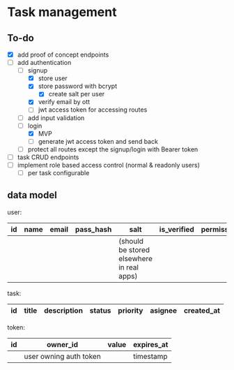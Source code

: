 # Task management

## To-do

- [x] add proof of concept endpoints
- [ ] add authentication
  - [ ] signup
    - [x] store user
    - [x] store password with bcrypt
      - [x] create salt per user
    - [x] verify email by ott
    - [ ] jwt access token for accessing routes
  - [ ] add input validation
  - [ ] login
    - [x] MVP
    - [ ] generate jwt access token and send back
  - [ ] protect all routes except the signup/login with Bearer token
- [ ] task CRUD endpoints
- [ ] implement role based access control (normal & readonly users)
  - [ ] per task configurable

## data model

user:

| id  | name | email | pass_hash | salt                                      | is_verified | permissions | created_at |
| --- | ---- | ----- | --------- | ----------------------------------------- | ----------- | ----------- | ---------- |
|     |      |       |           | (should be stored elsewhere in real apps) |             |             |            |

task:

| id  | title | description | status | priority | asignee | created_at |
| --- | ----- | ----------- | ------ | -------- | ------- | ---------- |

token:

| id  | owner_id               | value | expires_at |
| --- | ---------------------- | ----- | ---------- |
|     | user owning auth token |       | timestamp  |
